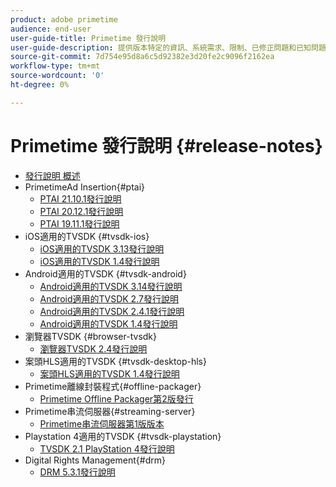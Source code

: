 ```yaml
---
product: adobe primetime
audience: end-user
user-guide-title: Primetime 發行說明
user-guide-description: 提供版本特定的資訊、系統需求、限制、已修正問題和已知問題。
source-git-commit: 7d754e95d8a6c5d92382e3d20fe2c9096f2162ea
workflow-type: tm+mt
source-wordcount: '0'
ht-degree: 0%

---
```



# Primetime 發行說明 {#release-notes}

+ [發行說明 概述](home.md)
+ PrimetimeAd Insertion{#ptai}
   + [PTAI 21.10.1發行說明](ptai-21x-release-notes.md)
   + [PTAI 20.12.1發行說明](ptai-20x-release-notes.md)
   + [PTAI 19.11.1發行說明](ptai-19x-release-notes.md)
+ iOS適用的TVSDK {#tvsdk-ios}
   + [iOS適用的TVSDK 3.13發行說明](tvsdk-3x-ios.md)
   + [iOS適用的TVSDK 1.4發行說明](tvsdk-1-4-ios.md)
+ Android適用的TVSDK {#tvsdk-android}
   + [Android適用的TVSDK 3.14發行說明](tvsdk-3x-android.md)
   + [Android適用的TVSDK 2.7發行說明](tvsdk-27-android.md)
   + [Android適用的TVSDK 2.4.1發行說明](tvsdk-24-android.md)
   + [Android適用的TVSDK 1.4發行說明](tvsdk-1-4-android.md)
+ 瀏覽器TVSDK {#browser-tvsdk}
   + [瀏覽器TVSDK 2.4發行說明](tvsdk-24-browser.md)
+ 案頭HLS適用的TVSDK {#tvsdk-desktop-hls}
   + [案頭HLS適用的TVSDK 1.4發行說明](tvsdk-1-4-desktop-hls.md)
+ Primetime離線封裝程式{#offline-packager}
   + [Primetime Offline Packager第2版發行](offline-packager-2x-release-note.md)
+ Primetime串流伺服器{#streaming-server}
   + [Primetime串流伺服器第1版版本](primetime-streaming-server-1x.md)
+ Playstation 4適用的TVSDK {#tvsdk-playstation}
   + [TVSDK 2.1 PlayStation 4發行說明](tvsdk-21-ps4.md)
+ Digital Rights Management{#drm}
   + [DRM 5.3.1發行說明](drm-531-release-notes.md)

